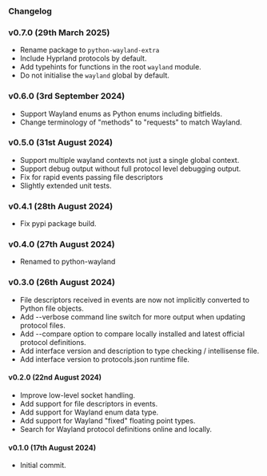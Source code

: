 ### Changelog

### v0.7.0 (29th March 2025)
- Rename package to `python-wayland-extra`
- Include Hyprland protocols by default.
- Add typehints for functions in the root `wayland` module.
- Do not initialise the `wayland` global by default.

### v0.6.0 (3rd September 2024)
- Support Wayland enums as Python enums including bitfields.
- Change terminology of "methods" to "requests" to match Wayland.

### v0.5.0 (31st August 2024)
- Support multiple wayland contexts not just a single global context.
- Support debug output without full protocol level debugging output.
- Fix for rapid events passing file descriptors
- Slightly extended unit tests.

### v0.4.1 (28th August 2024)
- Fix pypi package build.

### v0.4.0 (27th August 2024)
- Renamed to python-wayland

### v0.3.0 (26th August 2024)
- File descriptors received in events are now not implicitly converted to Python file objects.
- Add --verbose command line switch for more output when updating protocol files.
- Add --compare option to compare locally installed and latest official protocol definitions.
- Add interface version and description to type checking / intellisense file.
- Add interface version to protocols.json runtime file.

#### v0.2.0 (22nd August 2024)
- Improve low-level socket handling.
- Add support for file descriptors in events.
- Add support for Wayland enum data type.
- Add support for Wayland "fixed" floating point types.
- Search for Wayland protocol definitions online and locally.

#### v0.1.0 (17th August 2024)
- Initial commit.
